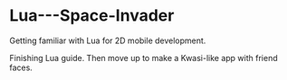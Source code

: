 # Lua---Space-Invader
Getting familiar with Lua for 2D mobile development.

Finishing Lua guide. Then move up to make a Kwasi-like app with friend faces.
